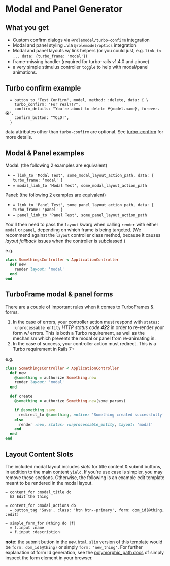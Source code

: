 # Modal and Panel Generator

## What you get

* Custom confirm dialogs via `@rolemodel/turbo-confirm` integration
* Modal and panel styling ..via `@rolemodel/optics` integration
* Modal and panel layouts w/ link helpers (or you could just, e.g. `link_to ... data: {turbo_frame: 'modal'}`)
* frame-missing handler (required for turbo-rails v1.4.0 and above)
* a very simple stimulus controller `toggle` to help with modal/panel animations.

## Turbo confirm example

```slim
  = button_to "Test Confirm", model, method: :delete, data: { \
    turbo_confirm: "For real?!?",
    confirm_details: "You're about to delete #{model.name}, forever. 😱",
    confirm_button: "YOLO!",
  }
```

data attributes other than `turbo-confirm` are optional.  See [turbo-confirm](https://github.com/RoleModel/turbo-confirm) for more details.

## Modal & Panel examples

Modal: (the following 2 examples are equivalent)

* `= link_to 'Modal Test', some_modal_layout_action_path, data: { turbo_frame: 'modal' }`
* `= modal_link_to 'Modal Test', some_modal_layout_action_path`

Panel: (the following 2 examples are equivalent)

* `= link_to 'Panel Test', some_panel_layout_action_path, data: { turbo_frame: 'panel' }`
* `= panel_link_to 'Panel Test', some_panel_layout_action_path`

You'll then need to pass the `layout` kwarg when calling `render` with either `modal` or `panel`, depending on which frame is being targeted.  (We recommend against the `layout` controller class method, because it causes *layout fallback* issues when the controller is subclassed.)

e.g.

```ruby
class SomethingsController < ApplicationController
  def new
    render layout: 'modal'
  end
end
```

## TurboFrame modal & panel forms

There are a couple of important rules when it comes to TurboFrames & forms.

1. In the case of errors, your controller action must respond with `status: :unprocessable_entity` *HTTP status code __422__* in order to re-render your form w/ errors.  This is both a Turbo requirement, as well as the mechanism which prevents the modal or panel from re-animating in.
2. In the case of success, your controller action must redirect.  This is a Turbo requirement in Rails 7+

e.g.

```ruby
class SomethingsController < ApplicationController
  def new
    @something = authorize Something.new
    render layout: 'modal'
  end

  def create
    @something = authorize Something.new(some_params)

    if @something.save
      redirect_to @something, notice: 'Something created successfully'
    else
      render :new, status: :unprocessable_entity, layout: 'modal'
    end
  end
end
```

## Layout Content Slots

The included modal layout includes *slots* for title content & submit buttons, in addition to the main content `yield`.  If you're use case is simpler, you may remove these sections.  Otherwise, the following is an example edit template meant to be rendered in the modal layout.

```slim
= content_for :modal_title do
  h2 Edit the thing

= content_for :modal_actions do
  = button_tag 'Save', class: 'btn btn--primary', form: dom_id(@thing, :edit)

= simple_form_for @thing do |f|
  = f.input :name
  = f.input :description
```

__note:__ the submit button in the `new.html.slim` version of this template would be `form: dom_id(@thing)` or simply `form: 'new_thing'`.  For further explanation of form Id generation, see the [polymorphic_path docs](https://api.rubyonrails.org/classes/ActionDispatch/Routing/PolymorphicRoutes.html) of simply inspect the form element in your browser.

